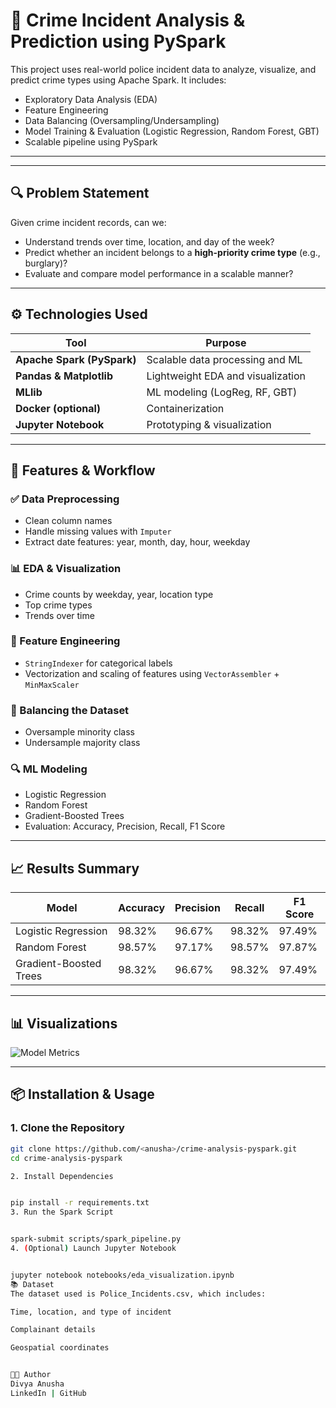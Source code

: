 # 🚓 Crime Incident Analysis & Prediction using PySpark

This project uses real-world police incident data to analyze, visualize, and predict crime types using Apache Spark. It includes:
- Exploratory Data Analysis (EDA)
- Feature Engineering
- Data Balancing (Oversampling/Undersampling)
- Model Training & Evaluation (Logistic Regression, Random Forest, GBT)
- Scalable pipeline using PySpark

---

---

## 🔍 Problem Statement

Given crime incident records, can we:
- Understand trends over time, location, and day of the week?
- Predict whether an incident belongs to a **high-priority crime type** (e.g., burglary)?
- Evaluate and compare model performance in a scalable manner?

---

## ⚙️ Technologies Used

| Tool           | Purpose                             |
|----------------|-------------------------------------|
| **Apache Spark (PySpark)** | Scalable data processing and ML |
| **Pandas & Matplotlib**   | Lightweight EDA and visualization |
| **MLlib**                 | ML modeling (LogReg, RF, GBT)    |
| **Docker (optional)**     | Containerization                |
| **Jupyter Notebook**      | Prototyping & visualization     |

---

## 🧪 Features & Workflow

### ✅ Data Preprocessing
- Clean column names
- Handle missing values with `Imputer`
- Extract date features: year, month, day, hour, weekday

### 📊 EDA & Visualization
- Crime counts by weekday, year, location type
- Top crime types
- Trends over time

### 🧠 Feature Engineering
- `StringIndexer` for categorical labels
- Vectorization and scaling of features using `VectorAssembler` + `MinMaxScaler`

### 🔁 Balancing the Dataset
- Oversample minority class
- Undersample majority class

### 🔍 ML Modeling
- Logistic Regression
- Random Forest
- Gradient-Boosted Trees
- Evaluation: Accuracy, Precision, Recall, F1 Score

---

## 📈 Results Summary

| Model                  | Accuracy | Precision | Recall | F1 Score |
|------------------------|----------|-----------|--------|----------|
| Logistic Regression    | 98.32%   | 96.67%    | 98.32% | 97.49%   |
| Random Forest          | 98.57%   | 97.17%    | 98.57% | 97.87%   |
| Gradient-Boosted Trees | 98.32%   | 96.67%    | 98.32% | 97.49%   |

---

## 📊 Visualizations

![Model Metrics](path/to/model-metrics-plot.png)

---

## 📦 Installation & Usage

### 1. Clone the Repository
```bash
git clone https://github.com/<anusha>/crime-analysis-pyspark.git
cd crime-analysis-pyspark

2. Install Dependencies


pip install -r requirements.txt
3. Run the Spark Script


spark-submit scripts/spark_pipeline.py
4. (Optional) Launch Jupyter Notebook


jupyter notebook notebooks/eda_visualization.ipynb
📚 Dataset
The dataset used is Police_Incidents.csv, which includes:

Time, location, and type of incident

Complainant details

Geospatial coordinates


🧑‍💻 Author
Divya Anusha
LinkedIn | GitHub


